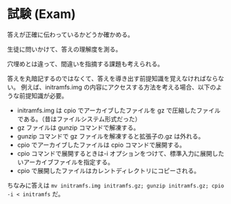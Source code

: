 # 試験 (Exam)

答えが正確に伝わっているかどうか確かめる。

生徒に問いかけて、答えの理解度を測る。

穴埋めとは違って、間違いを指摘する課題も考えられる。

答えを丸暗記するのではなくて、答えを導き出す前提知識を覚えなければならない。
例えば、initramfs.img の内容にアクセスする方法を考える場合、以下のような前提知識が必要。

- initramfs.img は cpio でアーカイブしたファイルを gz で圧縮したファイルである。（昔はファイルシステム形式だった）
- gz ファイルは gunzip コマンドで解凍する。
- gunzip コマンドで gz ファイルを解凍すると拡張子の.gz は外れる。
- cpio でアーカイブしたファイルは cpio コマンドで展開する。
- cpio コマンドで展開するときは-i オプションをつけて、標準入力に展開したいアーカイブファイルを指定する。
- cpio で展開したファイルはカレントディレクトリにコピーされる。

ちなみに答えは `mv initramfs.img initramfs.gz; gunzip initramfs.gz; cpio -i < initramfs` だ。
